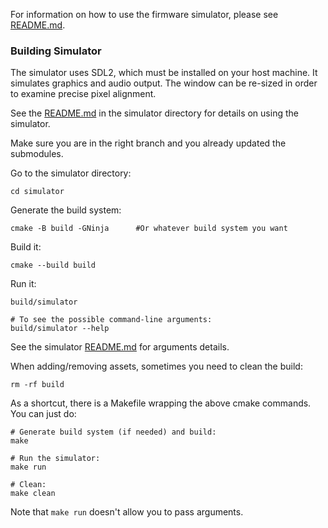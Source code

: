 For information on how to use the firmware simulator, please see [README.md](./README.md).

### Building Simulator

The simulator uses SDL2, which must be installed on your host machine. It 
simulates graphics and audio output. The window can be re-sized in order to
examine precise pixel alignment.

See the [README.md](./simulator/README.md) in the simulator directory for details on using the simulator.

Make sure you are in the right branch and you already updated the submodules.

Go to the simulator directory:

```
cd simulator
```

Generate the build system:

```
cmake -B build -GNinja      #Or whatever build system you want
```

Build it:

```
cmake --build build
```

Run it:

```
build/simulator

# To see the possible command-line arguments:
build/simulator --help
```

See the simulator [README.md](./simulator/README.md) for arguments details.

When adding/removing assets, sometimes you need to clean the build:

```
rm -rf build
```

As a shortcut, there is a Makefile wrapping the above cmake commands. 
You can just do:

```
# Generate build system (if needed) and build:
make

# Run the simulator:
make run

# Clean:
make clean
```

Note that `make run` doesn't allow you to pass arguments.
